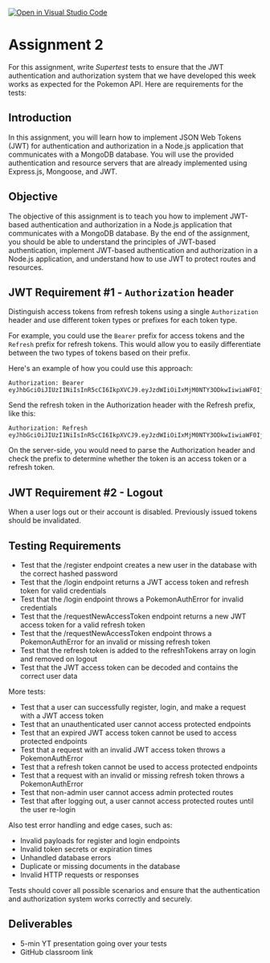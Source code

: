 [![Open in Visual Studio Code](https://classroom.github.com/assets/open-in-vscode-c66648af7eb3fe8bc4f294546bfd86ef473780cde1dea487d3c4ff354943c9ae.svg)](https://classroom.github.com/online_ide?assignment_repo_id=10597150&assignment_repo_type=AssignmentRepo)
# Assignment 2
For this assignment, write *Supertest* tests to ensure that the JWT authentication and authorization system that we have developed this week works as expected for the Pokemon API. Here are requirements for the tests:

## Introduction
In this assignment, you will learn how to implement JSON Web Tokens (JWT) for authentication and authorization in a Node.js application that communicates with a MongoDB database. You will use the provided authentication and resource servers that are already implemented using Express.js, Mongoose, and JWT. 


## Objective
The objective of this assignment is to teach you how to implement JWT-based authentication and authorization in a Node.js application that communicates with a MongoDB database. By the end of the assignment, you should be able to understand the principles of JWT-based authentication, implement JWT-based authentication and authorization in a Node.js application, and understand how to use JWT to protect routes and resources.


## JWT Requirement #1 - `Authorization` header
Distinguish access tokens from refresh tokens using a single `Authorization` header and use different token types or prefixes for each token type.

For example, you could use the `Bearer` prefix for access tokens and the `Refresh` prefix for refresh tokens. This would allow you to easily differentiate between the two types of tokens based on their prefix.

Here's an example of how you could use this approach:
```
Authorization: Bearer eyJhbGciOiJIUzI1NiIsInR5cCI6IkpXVCJ9.eyJzdWIiOiIxMjM0NTY3ODkwIiwiaWF0IjoxNTE2MjM5MDIyfQ.SflKxwRJSMeKKF2QT4fwpMeJf36POk6yJV_adQssw5c
```
Send the refresh token in the Authorization header with the Refresh prefix, like this:

```
Authorization: Refresh eyJhbGciOiJIUzI1NiIsInR5cCI6IkpXVCJ9.eyJzdWIiOiIxMjM0NTY3ODkwIiwiaWF0IjoxNTE2MjM5MDIyfQ.SflKxwRJSMeKKF2QT4fwpMeJf36POk6yJV_adQssw5c
```

On the server-side, you would need to parse the Authorization header and check the prefix to determine whether the token is an access token or a refresh token.

## JWT Requirement #2 - Logout
When a user logs out or their account is disabled. Previously issued tokens should be invalidated. 

## Testing Requirements
- Test that the /register endpoint creates a new user in the database with the correct hashed password
- Test that the /login endpoint returns a JWT access token and refresh token for valid credentials
- Test that the /login endpoint throws a PokemonAuthError for invalid credentials
- Test that the /requestNewAccessToken endpoint returns a new JWT access token for a valid refresh token
- Test that the /requestNewAccessToken endpoint throws a PokemonAuthError for an invalid or missing refresh token
- Test that the refresh token is added to the refreshTokens array on login and removed on logout
- Test that the JWT access token can be decoded and contains the correct user data

More tests:

- Test that a user can successfully register, login, and make a request with a JWT access token
- Test that an unauthenticated user cannot access protected endpoints
- Test that an expired JWT access token cannot be used to access protected endpoints
- Test that a request with an invalid JWT access token throws a PokemonAuthError
- Test that a refresh token cannot be used to access protected endpoints
- Test that a request with an invalid or missing refresh token throws a PokemonAuthError
- Test that non-admin user cannot access admin protected routes
- Test that after logging out, a user cannot access protected routes until the user re-login

Also test error handling and edge cases, such as:

- Invalid payloads for register and login endpoints
- Invalid token secrets or expiration times
- Unhandled database errors
- Duplicate or missing documents in the database
- Invalid HTTP requests or responses

Tests should cover all possible scenarios and ensure that the authentication and authorization system works correctly and securely.

## Deliverables
- 5-min YT presentation going over your tests
- GitHub classroom link  


